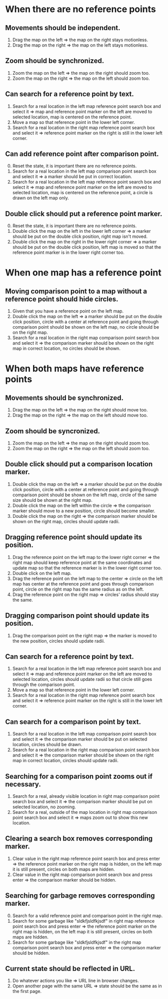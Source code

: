 # When there are no reference points

## Movements should be independent.
1. Drag the map on the left => the map on the right stays motionless.
2. Drag the map on the right => the map on the left stays motionless.

## Zoom should be synchronized.
1. Zoom the map on the left => the map on the right should zoom too.
2. Zoom the map on the right => the map on the left should zoom too.

## Can search for a reference point by text.
1. Search for a real location in the left map reference point search box and select it => map and reference point marker on the left are moved to selected location, map is centered on the reference point.
2. Move a map so that reference point in the lower left corner.
3. Search for a real location in the right map reference point search box and select it => reference point marker on the right is still in the lower left corner.

## Can add reference point after comparison point.
0. Reset the state, it is important there are no reference points.
1. Search for a real location in the left map comparison point search box and select it => a marker should be put in correct location.
2. Search for a real location in the left map reference point search box and select it => map and reference point marker on the left are moved to selected location, map is centered on the reference point, a circle is drawn on the left map only.

## Double click should put a reference point marker.
0. Reset the state, it is important there are no reference points.
1. Double click the map on the left in the lower left corner => a marker should be put on the double click position, right map isn't moved.
2. Double click the map on the right in the lower right corner => a marker should be put on the double click position, left map is moved so that the reference point marker is in the lower right corner too.


# When one map has a reference point

## Moving comparison point to a map without a reference point should hide circles.
1. Given that you have a reference point on the left map.
2. Double click the map on the left => a marker should be put on the double click position, circle with a center at reference point and going through comparison point should be shown on the left map, no circle should be on the right map.
3. Search for a real location in the right map comparison point search box and select it => the comparison marker should be shown on the right map in correct location, no circles should be shown.


# When both maps have reference points

## Movements should be synchronized.
1. Drag the map on the left => the map on the right should move too.
2. Drag the map on the right => the map on the left should move too.

## Zoom should be syncronized.
1. Zoom the map on the left => the map on the right should zoom too.
2. Zoom the map on the right => the map on the left should zoom too.

## Double click should put a comparison location marker.
1. Double click the map on the left => a marker should be put on the double click position, circle with a center at reference point and going through comparison point should be shown on the left map, circle of the same size should be shown at the right map.
2. Double click the map on the left within the circle => the comparison marker should move to a new position, circle should become smaller.
3. Double click the map on the right => the comparison marker should be shown on the right map, circles should update radii.

## Dragging reference point should update its position.
1. Drag the reference point on the left map to the lower right corner => the right map should keep reference point at the same coordinates and update map so that the reference marker is in the lower right corner too.
2. Double click on the left map.
3. Drag the reference point on the left map to the center => circle on the left map has center at the reference point and goes through comparison point, circle on the right map has the same radius as on the left.
4. Drag the reference point on the right map => circles' radius should stay the same.

## Dragging comparison point should update its position.
1. Drag the comparison point on the right map => the marker is moved to the new position, circles should update radii.

## Can search for a reference point by text.
1. Search for a real location in the left map reference point search box and select it => map and reference point marker on the left are moved to selected location, circles should update radii so that circle still goes through the comparison point.
2. Move a map so that reference point in the lower left corner.
3. Search for a real location in the right map reference point search box and select it => reference point marker on the right is still in the lower left corner.

## Can search for a comparison point by text.
1. Search for a real location in the left map comparison point search box and select it => the comparison marker should be put on selected location, circles should be drawn.
2. Search for a real location in the right map comparison point search box and select it => the comparison marker should be shown on the right map in correct location, circles should update radii.

## Searching for a comparison point zooms out if necessary.
1. Search for a real, already visible location in right map comparison point search box and select it => the comparison marker should be put on selected location, no zooming.
2. Search for a real, outside of the map location in right map comparison point search box and select it => maps zoom out to show this new location.

## Clearing a search box removes corresponding marker.
1. Clear value in the right map reference point search box and press enter => the reference point marker on the right map is hidden, on the left map it is still present, circles on both maps are hidden.
2. Clear value in the right map comparison point search box and press enter => the comparison marker should be hidden.

## Searching for garbage removes corresponding marker.
0. Search for a valid reference point and comparison point in the right map.
1. Search for some garbage like "sldkfjsldfkjsdf" in right map reference point search box and press enter => the reference point marker on the right map is hidden, on the left map it is still present, circles on both maps are hidden.
2. Search for some garbage like "sldkfjsldfkjsdf" in the right map comparison point search box and press enter => the comparison marker should be hidden.

## Current state should be reflected in URL.
1. Do whatever actions you like => URL line in browser changes.
2. Open another page with the same URL => state should be the same as in the first page.
